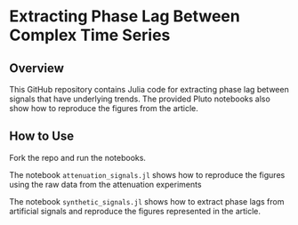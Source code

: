 # Extracting Phase Lag Between Complex Time Series

## Overview

This GitHub repository contains Julia code for extracting phase lag between signals that have underlying trends.
The provided Pluto notebooks also show how to reproduce the figures from the article.

## How to Use

Fork the repo and run the notebooks.

The notebook `attenuation_signals.jl` shows how to reproduce the figures using the raw data from the attenuation experiments

The notebook `synthetic_signals.jl` shows how to extract phase lags from artificial signals and reproduce the figures represented in the article.

 
